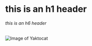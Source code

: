 # this is an h1 header 
###### this is an h6 header
![Image of Yaktocat](https://octodex.github.com/images/yaktocat.png)
